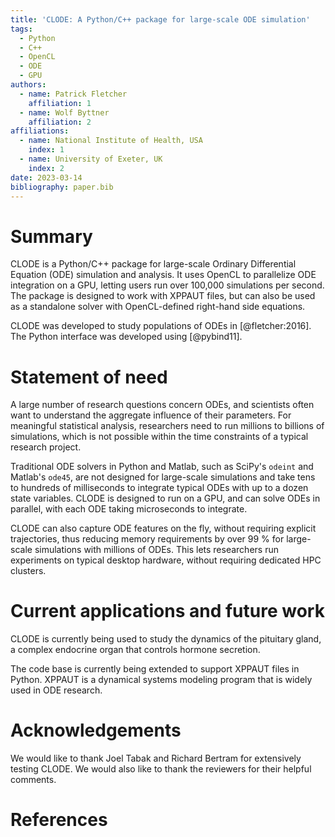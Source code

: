 ```yaml
---
title: 'CLODE: A Python/C++ package for large-scale ODE simulation'
tags:
  - Python
  - C++
  - OpenCL
  - ODE
  - GPU
authors:
  - name: Patrick Fletcher
    affiliation: 1
  - name: Wolf Byttner
    affiliation: 2
affiliations:
  - name: National Institute of Health, USA
    index: 1
  - name: University of Exeter, UK
    index: 2
date: 2023-03-14
bibliography: paper.bib
---
```


# Summary

CLODE is a Python/C++ package for large-scale Ordinary
Differential Equation (ODE) simulation and analysis.
It uses OpenCL to parallelize ODE integration on a GPU, letting
users run over 100,000 simulations per second. The package is
designed to work with XPPAUT files, but can also be used as
a standalone solver with OpenCL-defined right-hand side equations.

CLODE was developed to study populations of ODEs in [@fletcher:2016].
The Python interface was developed using [@pybind11].

# Statement of need

A large number of research questions concern ODEs, and scientists often
want to understand the aggregate influence of their parameters.
For meaningful statistical analysis, researchers need to run
millions to billions of simulations, which is not possible within
the time constraints of a typical research project.

Traditional ODE solvers in Python and Matlab, such as SciPy's
`odeint` and Matlab's `ode45`, are not designed for large-scale
simulations and take tens to hundreds of milliseconds to integrate
typical ODEs with up to a dozen state variables. CLODE is designed
to run on a GPU, and can solve ODEs in parallel, with each ODE
taking microseconds to integrate.

CLODE can also capture ODE features on the fly, without requiring
explicit trajectories, thus reducing memory requirements by over 99 %
for large-scale simulations with millions of ODEs. This lets researchers
run experiments on typical desktop hardware, without requiring dedicated
HPC clusters.

# Current applications and future work

CLODE is currently being used to study the dynamics of the
pituitary gland, a complex endocrine organ that controls
hormone secretion.

The code base is currently being extended to support
XPPAUT files in Python. XPPAUT is a dynamical systems modeling
program that is widely used in ODE research.

# Acknowledgements

We would like to thank Joel Tabak and Richard Bertram for extensively testing
CLODE. We would also like to thank the reviewers for their helpful comments.

# References